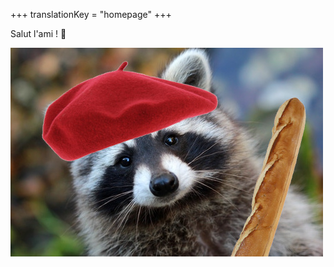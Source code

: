 +++
translationKey = "homepage"
+++

Salut l'ami ! 👋

<img src="raccoon.fr.jpg" alt="https://www.novaextermination.com/wp-content/uploads/2019/02/exterminateur-raton-laveur.jpg"  />

